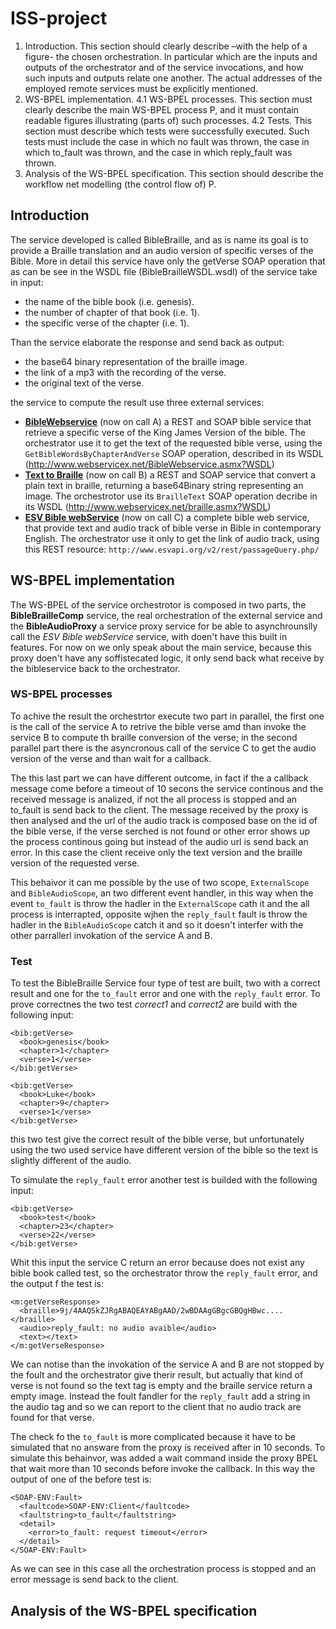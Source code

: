 # ISS-project
1.	 Introduction.	This	section	should	clearly	describe	–with	the	help	of	a	figure-	the	chosen	orchestration.	In	particular
which	are	the	inputs	and	outputs	of	the	orchestrator	and	of	the	service	invocations,	and	how	such	inputs	and
outputs	relate	one	another.	The	actual	addresses	of	the	employed	remote	services	must	be	explicitly	mentioned.
2.	 WS-BPEL	implementation.	4.1	WS-BPEL	processes.	This	section	must	clearly	describe	the	main	WS-BPEL
process	P,	and	it	must	contain	readable	figures	illustrating	(parts	of)	such	processes.	4.2	Tests.	This	section
must	describe	which	tests	were	successfully	executed.	Such	tests	must	include	the	case	in	which	no	fault	was
thrown,	the	case	in	which	to_fault	was	thrown,	and	the	case	in	which	reply_fault	was	thrown.
3.	 Analysis	of	the	WS-BPEL	specification.	This	section	should	describe	the	workflow	net	modelling	(the	control flow	of)	P.


## Introduction
The	service	developed	is	called	BibleBraille,	and	as	is	name	its	goal	is	to	provide	a	Braille	translation	and	an	audio version	of	specific	verses	of	the	Bible.
More	in	detail	this	service	have	only	the	getVerse	SOAP	operation	that	as	can	be	see	in	the	WSDL	file (BibleBrailleWSDL.wsdl)	of	the	service	take	in	input:
- the	name	of	the	bible	book	(i.e.	genesis).
- the	number	of	chapter	of	that	book	(i.e.	1).
- the	specific	verse	of	the	chapter	(i.e.	1).

Than	the	service	elaborate	the	response	and	send	back	as	output:
- the	base64	binary	representation	of	the	braille	image.
- the	link	of	a	mp3	with	the	recording	of	the	verse.
- the	original	text	of	the	verse.

the service to compute the result use three external services:
- [**BibleWebservice**](http://www.webservicex.net/New/Home/ServiceDetail/6) (now on call A) a REST and SOAP bible service that retrieve a specific verse of the King James Version of the bible. The orchestrator use it to get the text of the requested bible verse, using the `GetBibleWordsByChapterAndVerse` SOAP operation, described in its WSDL (http://www.webservicex.net/BibleWebservice.asmx?WSDL)
- [**Text to Braille**](http://www.webservicex.net/New/Home/ServiceDetail/58) (now on call B) a REST and SOAP service that convert a plain text in braille, returning a base64Binary string representing an image. The orchestrotor use its `BrailleText` SOAP operation decribe in its WSDL (http://www.webservicex.net/braille.asmx?WSDL)
- [**ESV Bible webService**](http://www.esvapi.org/) (now on call C) a complete bible web service, that provide text and audio track of bible verse in Bible in contemporary English. The orchestrator use it only to get the link of audio track, using this REST resource: `http://www.esvapi.org/v2/rest/passageQuery.php/`

## WS-BPEL	implementation
The WS-BPEL of the service orchestrotor is composed in two parts, the **BibleBrailleComp** service, the real orchestration of the external service and the **BibleAudioProxy** a service proxy service for be able to asynchrounslly call the *ESV Bible webService* service, with doen't have this built in features. For now on we only speak about the main service, because this proxy doen't have any soffistecated logic, it only send back what receive by the bibleservice back to the orchestrator.

### WS-BPEL	processes
To achive the result the orchestrtor execute two part in parallel, the first one is the call of the service A to retrive the bible verse amd than invoke the service B to compute th braille conversion of the verse; in the second parallel part there is the asyncronous call of the service C to get the audio version of the verse and than wait for a callback.

The this last part we can have different outcome, in fact if the a callback message come before a timeout of 10 secons the service continous and the received message is analized, if not the all process is stopped and an to_fault is send back to the client. The message received by the proxy is then analysed and the url of the audio track is composed base on the id of the bible verse, if the verse serched is not found or other error shows up the process continous going but instead of the audio url is send back an error. In this case the client receive only the text version and the braille version of the requested verse.

This behaivor it can me possible by the use of two scope, `ExternalScope` and `BibleAudioScope`, an two different event handler, in this way when the event `to_fault` is throw the hadler in the `ExternalScope` cath it and the all process is interrapted, opposite wjhen the `reply_fault` fault is throw the hadler in the `BibleAudioScope` catch it and so it doesn't interfer with the other parrallerl invokation of the service A and B.

### Test
To test the BibleBraille Service four type of test are built, two with a correct result and one for the `to_fault` error and one with the `reply_fault` error.
To prove correctnes the two test *correct1* and *correct2* are build with the following input:
```
<bib:getVerse>
  <book>genesis</book>
  <chapter>1</chapter>
  <verse>1</verse>
</bib:getVerse>
```
```
<bib:getVerse>
  <book>Luke</book>
  <chapter>9</chapter>
  <verse>1</verse>
</bib:getVerse>
```
this two test give the correct result of the bible verse, but unfortunately using the two used service have different version of the bible so the text is slightly different of the audio.

To simulate the `reply_fault` error another test is builded with the following input:
```
<bib:getVerse>
  <book>test</book>
  <chapter>23</chapter>
  <verse>22</verse>
</bib:getVerse>
```
Whit this input the service C return an error because does not exist any bible book called test, so the orchestrator throw the `reply_fault` error, and the output f the test is:
```
<m:getVerseResponse>
  <braille>9j/4AAQSkZJRgABAQEAYABgAAD/2wBDAAgGBgcGBQgHBwc....</braille>
  <audio>reply_fault: no audio avaible</audio>
  <text></text>
</m:getVerseResponse>
```
We can notise than the invokation of the service A and B are not stopped by the foult and the orchestrator give therir result, but actually that kind of verse is not found so the text tag is empty and the braille service return a empty image. Instead the foult fandler for the `reply_fault` add a string in the audio tag and so we can report to the client that no audio track are found for that verse.

The check fo the `to_fault` is more complicated because it have to be simulated that no answare from the proxy is received after in 10 seconds. To simulate this behainvor, was added a wait command inside the proxy BPEL that wait more than 10 seconds before invoke the callback. In this way the output of one of the before test is:
```
<SOAP-ENV:Fault>
  <faultcode>SOAP-ENV:Client</faultcode>
  <faultstring>to_fault</faultstring>
  <detail>
    <error>to_fault: request timeout</error>
  </detail>
</SOAP-ENV:Fault>
```
As we can see in this case all the orchestration process is stopped and an error message is send back to the client.

## Analysis	of the	WS-BPEL	specification
